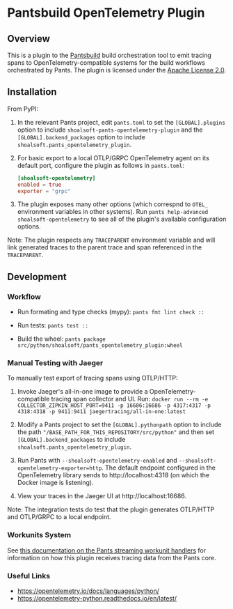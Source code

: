 # Pantsbuild OpenTelemetry Plugin

## Overview

This is a plugin to the [Pantsbuild](https://pantsbuild.org/) build orchestration tool to emit tracing spans to OpenTelemetry-compatible systems for the build workflows orchestrated by Pants. The plugin is licensed under the [Apache License 2.0](https://www.apache.org/licenses/LICENSE-2.0).

## Installation

From PyPI:

1. In the relevant Pants project, edit `pants.toml` to set the `[GLOBAL].plugins` option to include `shoalsoft-pants-opentelemetry-plugin` and the `[GLOBAL].backend_packages` option to include `shoalsoft.pants_opentelemetry_plugin`.

2. For basic export to a local OTLP/GRPC OpenTelemetry agent on its default port, configure the plugin as follows in `pants.toml`:

   ```toml
   [shoalsoft-opentelemetry]
   enabled = true
   exporter = "grpc"
   ```

3. The plugin exposes many other options (which correspnd to `OTEL_` environment variables in other systems).  Run `pants help-advanced shoalsoft-opentelemetry` to see all of the plugin's available configuration options.

Note: The plugin respects any `TRACEPARENT` environment variable and will link generated traces to the parent trace and span referenced in the `TRACEPARENT`.

## Development

### Workflow

- Run formating and type checks (mypy): `pants fmt lint check ::`

- Run tests: `pants test ::`

- Build the wheel: `pants package src/python/shoalsoft/pants_opentelemetry_plugin:wheel`

### Manual Testing with Jaeger

To manually test export of tracing spans using OTLP/HTTP:

1. Invoke Jaeger's all-in-one image to provide a OpenTelemetry-compatible tracing span collector and UI. Run: `docker run --rm -e COLLECTOR_ZIPKIN_HOST_PORT=9411 -p 16686:16686 -p 4317:4317 -p 4318:4318 -p 9411:9411 jaegertracing/all-in-one:latest`

2. Modify a Pants project to set the `[GLOBAL].pythonpath` option to include the path `"/BASE_PATH_FOR_THIS_REPOSITORY/src/python"` and then set `[GLOBAL].backend_packages` to include `shoalsoft.pants_opentelemetry_plugin`.

3. Run Pants with `--shoalsoft-opentelemetry-enabled` and `--shoalsoft-opentelemetry-exporter=http`. The default endpoint configured in the OpenTelemetry library sends to http://localhost:4318 (on which the Docker image is listening).

4. View your traces in the Jaeger UI at http://localhost:16686.

Note: The integration tests do test that the plugin generates OTLP/HTTP and OTLP/GRPC to a local endpoint.

### Workunits System

See [this documentation on the Pants streaming workunit handlers](docs/streaming-workunit-handlers.md) for information on how this plugin receives tracing data from the Pants core.

### Useful Links

- https://opentelemetry.io/docs/languages/python/
- https://opentelemetry-python.readthedocs.io/en/latest/
